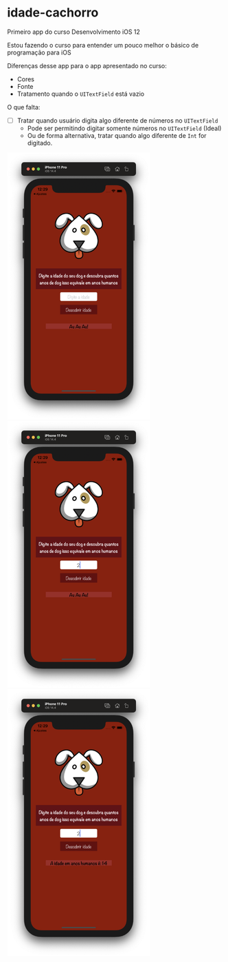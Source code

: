 # idade-cachorro
Primeiro app do curso Desenvolvimento iOS 12

Estou fazendo o curso para entender um pouco melhor o básico de programação para iOS

Diferenças desse app para o app apresentado no curso:

- Cores
- Fonte
- Tratamento quando o `UITextField` está vazio

O que falta:

- [ ] Tratar quando usuário digita algo diferente de números no `UITextField`
  - Pode ser permitindo digitar somente números no `UITextField` (Ideal)
  - Ou de forma alternativa, tratar quando algo diferente de `Int` for digitado.

<div display="flex">
  <img src="Prints/1.png" width="333">
  <img src="Prints/2.png" width="333">
  <img src="Prints/3.png" width="333">
</div>
